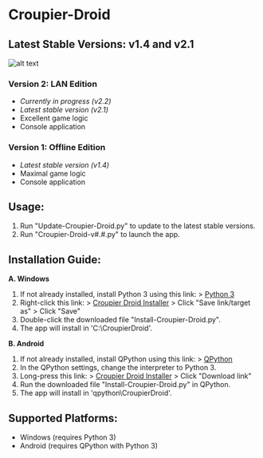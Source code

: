 # Croupier-Droid
## Latest Stable Versions: v1.4 and v2.1

![alt text](http://img1.starwars-holonet.com/holonet/dictionnaire/photos/droid_rh7.jpg)

### Version 2: LAN Edition
+ *Currently in progress (v2.2)*
+ *Latest stable version (v2.1)*
+ Excellent game logic
+ Console application

### Version 1: Offline Edition
+ *Latest stable version (v1.4)*
+ Maximal game logic
+ Console application

## Usage:
1. Run "Update-Croupier-Droid.py" to update to the latest stable versions.
2. Run "Croupier-Droid-v#.#.py" to launch the app.

## Installation Guide:
**A. Windows**
  1. If not already installed, install Python 3 using this link:
    > [Python 3](https://www.python.org/ftp/python/3.7.4/python-3.7.4.exe "Python 3.7.4")
  2. Right-click this link:
    > [Croupier Droid Installer](https://github.com/chandler-stevens/Croupier-Droid/raw/master/Install-Croupier-Droid.py "Install-Croupier-Droid.py") 
    > Click "Save link/target as"
    > Click "Save"
  3. Double-click the downloaded file "Install-Croupier-Droid.py".
  4. The app will install in 'C:\CroupierDroid\'.

**B. Android**
  1. If not already installed, install QPython using this link:
    > [QPython](https://play.google.com/store/apps/details?id=org.qpython.qpy&hl=en_US "QPython")
  2. In the QPython settings, change the interpreter to Python 3.
  3. Long-press this link:
    > [Croupier Droid Installer](https://github.com/chandler-stevens/Croupier-Droid/raw/master/Install-Croupier-Droid.py "Install-Croupier-Droid.py") 
    > Click "Download link"
  4. Run the downloaded file "Install-Croupier-Droid.py" in QPython.
  5. The app will install in 'qpython\CroupierDroid\'.

## Supported Platforms:
+ Windows (requires Python 3)
+ Android (requires QPython with Python 3)
